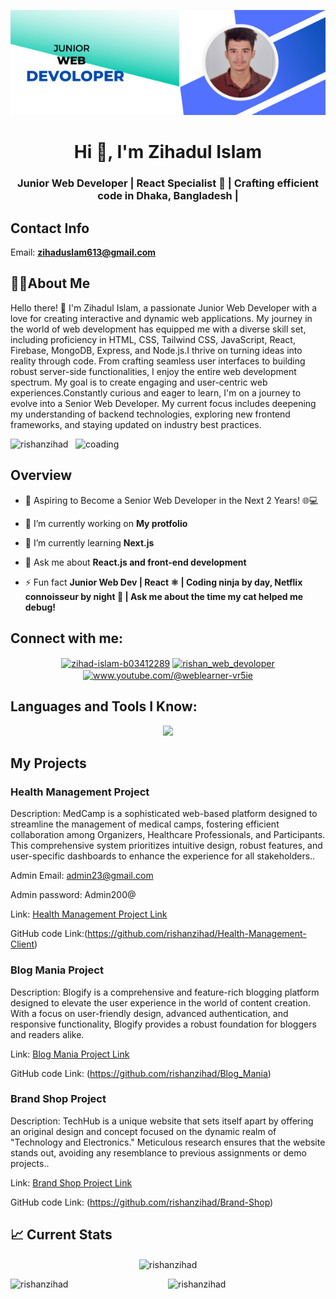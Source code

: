 ![logo](https://github.com/rishanzihad/rishanzihad/blob/main/Larana%2C%20Inc..png)

<h1 align="center">Hi 👋, I'm Zihadul Islam</h1>
<h3 align="center">Junior Web Developer | React Specialist 🚀 | Crafting efficient code in Dhaka, Bangladesh |</h3>

## Contact Info

Email:  **zihaduslam613@gmail.com**

## 👨‍🦱About Me

Hello there! 👋 I'm Zihadul Islam, a passionate Junior Web Developer with a love for creating interactive and dynamic web applications. My journey in the world of web development has equipped me with a diverse skill set, including proficiency in HTML, CSS, Tailwind CSS, JavaScript, React, Firebase, MongoDB, Express, and Node.js.I thrive on turning ideas into reality through code. From crafting seamless user interfaces to building robust server-side functionalities, I enjoy the entire web development spectrum. My goal is to create engaging and user-centric web experiences.Constantly curious and eager to learn, I'm on a journey to evolve into a Senior Web Developer. My current focus includes deepening my understanding of backend technologies, exploring new frontend frameworks, and staying updated on industry best practices.



<img align="right" alt="coading" width="400" src="https://media1.tenor.com/m/YZPnGuPeZv8AAAAd/coding.gif">

<p align="left"> <img src="https://komarev.com/ghpvc/?username=rishanzihad&label=Profile%20views&color=0e75b6&style=flat" alt="rishanzihad" /> </p>



## Overview

- 🚀 Aspiring to Become a Senior Web Developer in the Next 2 Years! 🌐💻

- 🔭 I’m currently working on **My protfolio**
  
- 🌱 I’m currently learning **Next.js**

- 💬 Ask me about **React.js and front-end development**

- ⚡ Fun fact **Junior Web Dev | React ⚛️ | Coding ninja by day, Netflix connoisseur by night 🍿 | Ask me about the time my cat helped me debug!**

## Connect with me:
<p align="center">
<a href="https://linkedin.com/in/zihad-islam-b03412289" target="blank"><img align="center" src="https://raw.githubusercontent.com/rahuldkjain/github-profile-readme-generator/master/src/images/icons/Social/linked-in-alt.svg" alt="zihad-islam-b03412289" height="30" width="40" /></a>
<a href="https://instagram.com/rishan_web_devoloper" target="blank"><img align="center" src="https://raw.githubusercontent.com/rahuldkjain/github-profile-readme-generator/master/src/images/icons/Social/instagram.svg" alt="rishan_web_devoloper" height="30" width="40" /></a>
<a href="https://www.youtube.com/c/www.youtube.com/@weblearner-vr5ie" target="blank"><img align="center" src="https://raw.githubusercontent.com/rahuldkjain/github-profile-readme-generator/master/src/images/icons/Social/youtube.svg" alt="www.youtube.com/@weblearner-vr5ie" height="30" width="40" /></a>
</p>

## Languages and Tools I Know:

<p align="center">
  <a href="https://skillicons.dev" target="_blank">
    <img src="https://skillicons.dev/icons?i=html,css,js,react,nodejs,express,firebase,mongodb,tailwind,nodejs" />
  </a>
</p>

## My Projects

### Health Management Project

Description: MedCamp is a sophisticated web-based platform designed to streamline the management of medical camps, fostering efficient collaboration among Organizers, Healthcare Professionals, and Participants. This comprehensive system prioritizes intuitive design, robust features, and user-specific dashboards to enhance the experience for all stakeholders..
 
 Admin Email: admin23@gmail.com
 
 Admin password: Admin200@
 
Link: [Health Management Project Link](https://medical-camp-management.web.app)

GitHub code Link:(https://github.com/rishanzihad/Health-Management-Client)


### Blog Mania Project

Description: Blogify is a comprehensive and feature-rich blogging platform designed to elevate the user experience in the world of content creation. With a focus on user-friendly design, advanced authentication, and responsive functionality, Blogify provides a robust foundation for bloggers and readers alike.

Link: [Blog Mania Project Link](https://exultant-business.surge.sh)

GitHub code Link: (https://github.com/rishanzihad/Blog_Mania)


### Brand Shop Project

Description: TechHub is a unique website that sets itself apart by offering an original design and concept focused on the dynamic realm of "Technology and Electronics." Meticulous research ensures that the website stands out, avoiding any resemblance to previous assignments or demo projects..

Link: [Brand Shop Project Link](https://future-oil.surge.sh)

GitHub code Link: (https://github.com/rishanzihad/Brand-Shop)

## 📈 Current Stats
<p align="center"><img align="center" src="https://github-readme-streak-stats.herokuapp.com/?user=rishanzihad&theme=tokyonight" alt="rishanzihad" /></p>
<p align="center">
  <img src="https://github-readme-stats.vercel.app/api?username=rishanzihad&show_icons=true&locale=en&theme=tokyonight" alt="rishanzihad">
  <img align="left" src="https://github-readme-stats.vercel.app/api/top-langs?username=rishanzihad&show_icons=true&locale=en&layout=compact&theme=tokyonight" alt="rishanzihad" />
</p>
<p align="center">
  <img src="http://github-profile-summary-cards.vercel.app/api/cards/profile-details?username=rishanzihad&theme=tokyonight" alt="">
</p>

